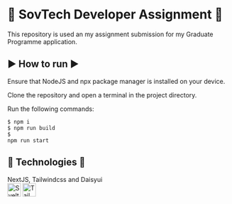 # 🔷 SovTech Developer Assignment 🔷
This repository is used an my assignment submission for my Graduate Programme application.

## ▶️ How to run ▶️
Ensure that NodeJS and npx package manager is installed on your device. 

Clone the repository and open a terminal in the project directory. 

Run the following commands:

<code>$ npm i</code>
<br/>
<code>$ npm run build</code>
<br/>
<code>$ npm run start</code>

## 🔧 Technologies 🔧
NextJS, Tailwindcss and Daisyui
<br/>
<img align="middle" alt="Svelte" width="30px" src="https://cdn.jsdelivr.net/gh/devicons/devicon/icons/svelte/svelte-original.svg" />
<img align="middle" alt="Tailwindcss" width="30px" src="https://cdn.jsdelivr.net/gh/devicons/devicon/icons/tailwindcss/tailwindcss-plain.svg" />
<br/>

